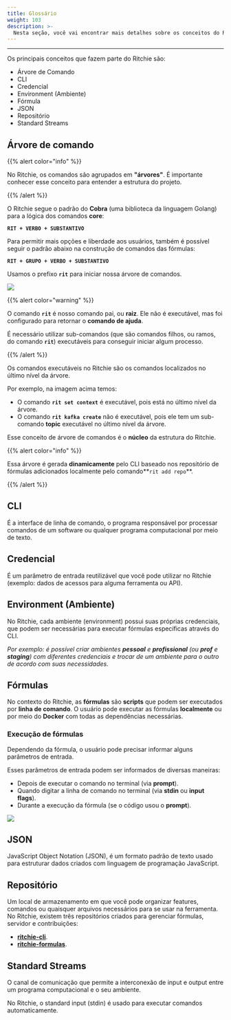 ```yaml
---
title: Glossário
weight: 103
description: >-
  Nesta seção, você vai encontrar mais detalhes sobre os conceitos do Ritchie.
---
```


---

Os principais conceitos que fazem parte do Ritchie são:

- Árvore de Comando
- CLI
- Credencial
- Environment (Ambiente)
- Fórmula
- JSON
- Repositório
- Standard Streams

## **Árvore de comando**

{{% alert color="info" %}}

No Ritchie, os comandos são agrupados em **"árvores"**.
É importante conhecer esse conceito para entender a estrutura do projeto.

{{% /alert %}}

O Ritchie segue o padrão do **Cobra** (uma biblioteca da linguagem Golang) para a lógica dos comandos **core**:

**`RIT + VERBO + SUBSTANTIVO`**

Para permitir mais opções e liberdade aos usuários, também é possível seguir o padrão abaixo na construção de comandos das fórmulas:

**`RIT + GRUPO + VERBO + SUBSTANTIVO`**

Usamos o prefixo **`rit`** para iniciar nossa árvore de comandos.

![](/shared/arvore-rit.png)

{{% alert color="warning" %}}

O comando **`rit`** é nosso comando pai, ou **raiz**. Ele não é executável, mas foi configurado para retornar o **comando de ajuda**.

É necessário utilizar sub-comandos (que são comandos filhos, ou ramos, do comando **`rit`**) executáveis para conseguir iniciar algum processo.

{{% /alert %}}

Os comandos executáveis no Ritchie são os comandos localizados no último nível da árvore.

Por exemplo, na imagem acima temos:

- O comando **`rit set context`** é executável, pois está no último nível da árvore.
- O comando **`rit kafka create`** não é executável, pois ele tem um sub-comando **topic** executável no último nível da árvore.

Esse conceito de árvore de comandos é o **núcleo** da estrutura do Ritchie.

{{% alert color="info" %}}

Essa árvore é gerada **dinamicamente** pelo CLI baseado nos repositório de fórmulas adicionados localmente pelo comando**`rit add repo`**.

{{% /alert %}}

## **CLI**

É a interface de linha de comando, o programa responsável por processar comandos de um software ou qualquer programa computacional por meio de texto.

## **Credencial**

É um parâmetro de entrada reutilizável que você pode utilizar no Ritchie (exemplo: dados de acessos para alguma ferramenta ou API).

## **Environment (Ambiente)**

No Ritchie, cada ambiente (environment) possui suas próprias credenciais, que podem ser necessárias para executar fórmulas específicas através do CLI.

_Por exemplo: é possível criar ambientes **pessoal** e **profissional** (ou **prof** e **staging**) com diferentes credenciais e trocar de um ambiente para o outro de acordo com suas necessidades._

## **Fórmulas**

No contexto do Ritchie, as **fórmulas** são **scripts** que podem ser executados por **linha de comando**. O usuário pode executar as fórmulas **localmente** ou por meio do **Docker** com todas as dependências necessárias.

### **Execução de fórmulas**

Dependendo da fórmula, o usuário pode precisar informar alguns parâmetros de entrada.

Esses parâmetros de entrada podem ser informados de diversas maneiras:

- Depois de executar o comando no terminal (via **prompt**).
- Quando digitar a linha de comando no terminal (via **stdin** ou **input flags**).
- Durante a execução da fórmula (se o código usou o **prompt**).

![](/shared/start-end-ritchie.jpg)

## **JSON**

JavaScript Object Notation (JSON), é um formato padrão de texto usado para estruturar dados criados com linguagem de programação JavaScript.

## **Repositório**

Um local de armazenamento em que você pode organizar features, comandos ou quaisquer arquivos necessários para se usar na ferramenta. No Ritchie, existem três repositórios criados para gerenciar fórmulas, servidor e contribuições:

- [**ritchie-cli**](https://github.com/ZupIT/ritchie-cli).
- [**ritchie-formulas**](https://github.com/ZupIT/ritchie-formulas).

## **Standard Streams**

O canal de comunicação que permite a interconexão de input e output entre um programa computacional e o seu ambiente.

No Ritchie, o standard input (stdin) é usado para executar comandos automaticamente.
